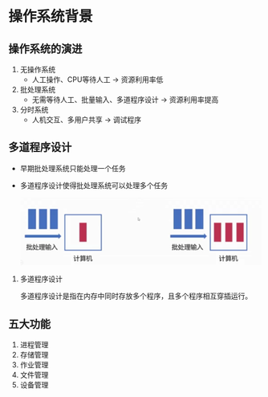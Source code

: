 # 操作系统背景

## 操作系统的演进

1. 无操作系统
   + 人工操作、CPU等待人工 -> 资源利用率低
2. 批处理系统
   + 无需等待人工、批量输入、多道程序设计 -> 资源利用率提高
3. 分时系统
   + 人机交互、多用户共享 -> 调试程序

## 多道程序设计

+ 早期批处理系统只能处理一个任务

+ 多道程序设计使得批处理系统可以处理多个任务

  ![image-20200501100541858](upload/image-20200501100541858.png)

1. 多道程序设计

   多道程序设计是指在内存中同时存放多个程序，且多个程序相互穿插运行。

## 五大功能

1. 进程管理
2. 存储管理
3. 作业管理
4. 文件管理
5. 设备管理

